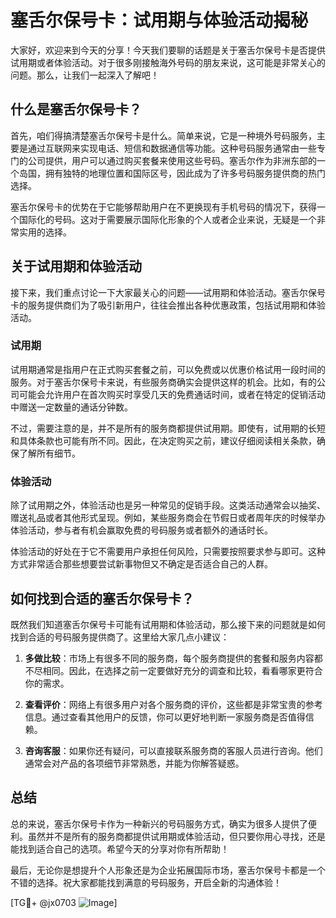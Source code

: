 # 塞舌尔保号卡：试用期与体验活动揭秘

大家好，欢迎来到今天的分享！今天我们要聊的话题是关于塞舌尔保号卡是否提供试用期或者体验活动。对于很多刚接触海外号码的朋友来说，这可能是非常关心的问题。那么，让我们一起深入了解吧！

## 什么是塞舌尔保号卡？

首先，咱们得搞清楚塞舌尔保号卡是什么。简单来说，它是一种境外号码服务，主要是通过互联网来实现电话、短信和数据通信等功能。这种号码服务通常由一些专门的公司提供，用户可以通过购买套餐来使用这些号码。塞舌尔作为非洲东部的一个岛国，拥有独特的地理位置和国际区号，因此成为了许多号码服务提供商的热门选择。

塞舌尔保号卡的优势在于它能够帮助用户在不更换现有手机号码的情况下，获得一个国际化的号码。这对于需要展示国际化形象的个人或者企业来说，无疑是一个非常实用的选择。

## 关于试用期和体验活动

接下来，我们重点讨论一下大家最关心的问题——试用期和体验活动。塞舌尔保号卡的服务提供商们为了吸引新用户，往往会推出各种优惠政策，包括试用期和体验活动。

### 试用期

试用期通常是指用户在正式购买套餐之前，可以免费或以优惠价格试用一段时间的服务。对于塞舌尔保号卡来说，有些服务商确实会提供这样的机会。比如，有的公司可能会允许用户在首次购买时享受几天的免费通话时间，或者在特定的促销活动中赠送一定数量的通话分钟数。

不过，需要注意的是，并不是所有的服务商都提供试用期。即使有，试用期的长短和具体条款也可能有所不同。因此，在决定购买之前，建议仔细阅读相关条款，确保了解所有细节。

### 体验活动

除了试用期之外，体验活动也是另一种常见的促销手段。这类活动通常会以抽奖、赠送礼品或者其他形式呈现。例如，某些服务商会在节假日或者周年庆的时候举办体验活动，参与者有机会赢取免费的号码服务或者额外的通话时长。

体验活动的好处在于它不需要用户承担任何风险，只需要按照要求参与即可。这种方式非常适合那些想要尝试新事物但又不确定是否适合自己的人群。

## 如何找到合适的塞舌尔保号卡？

既然我们知道塞舌尔保号卡可能有试用期和体验活动，那么接下来的问题就是如何找到合适的号码服务提供商了。这里给大家几点小建议：

1. **多做比较**：市场上有很多不同的服务商，每个服务商提供的套餐和服务内容都不尽相同。因此，在选择之前一定要做好充分的调查和比较，看看哪家更符合你的需求。
   
2. **查看评价**：网络上有很多用户对各个服务商的评价，这些都是非常宝贵的参考信息。通过查看其他用户的反馈，你可以更好地判断一家服务商是否值得信赖。

3. **咨询客服**：如果你还有疑问，可以直接联系服务商的客服人员进行咨询。他们通常会对产品的各项细节非常熟悉，并能为你解答疑惑。

## 总结

总的来说，塞舌尔保号卡作为一种新兴的号码服务方式，确实为很多人提供了便利。虽然并不是所有的服务商都提供试用期或体验活动，但只要你用心寻找，还是能找到适合自己的选项。希望今天的分享对你有所帮助！

最后，无论你是想提升个人形象还是为企业拓展国际市场，塞舌尔保号卡都是一个不错的选择。祝大家都能找到满意的号码服务，开启全新的沟通体验！

[TG💪+ @jx0703 ![Image](https://github.com/user-attachments/assets/dbca1d08-cadb-493c-b0ec-ad6f7a83f270)]